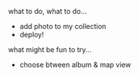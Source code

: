 what to do, what to do...

- add photo to my collection
- deploy!

what might be fun to try...

- choose btween album & map view